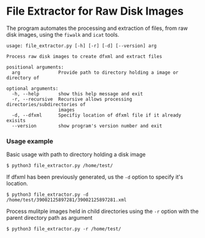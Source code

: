 # File Extractor for Raw Disk Images  
The program automates the processing and extraction of files, from raw disk images, using the ```fiwalk``` and ```icat``` tools.  

```
usage: file_extractor.py [-h] [-r] [-d] [--version] arg

Process raw disk images to create dfxml and extract files

positional arguments:
  arg              Provide path to directory holding a image or directory of

optional arguments:
  -h, --help       show this help message and exit
  -r, --recursive  Recursive allows processing directories/subdirectories of
                   images
  -d, --dfxml      Specifiy location of dfxml file if it already exisits
  --version        show program's version number and exit
```

### Usage example
Basic usage with path to directory holding a disk image
```
$ python3 file_extractor.py /home/test/

```

If dfxml has been previously generated, us the ```-d``` option to specify it's location.
```
$ python3 file_extractor.py -d /home/test/39002125897281/39002125897281.xml
```

Process mulitple images held in child directories using the ```-r``` option with the parent directory path as argument
```
$ python3 file_extractor.py -r /home/test/
```

